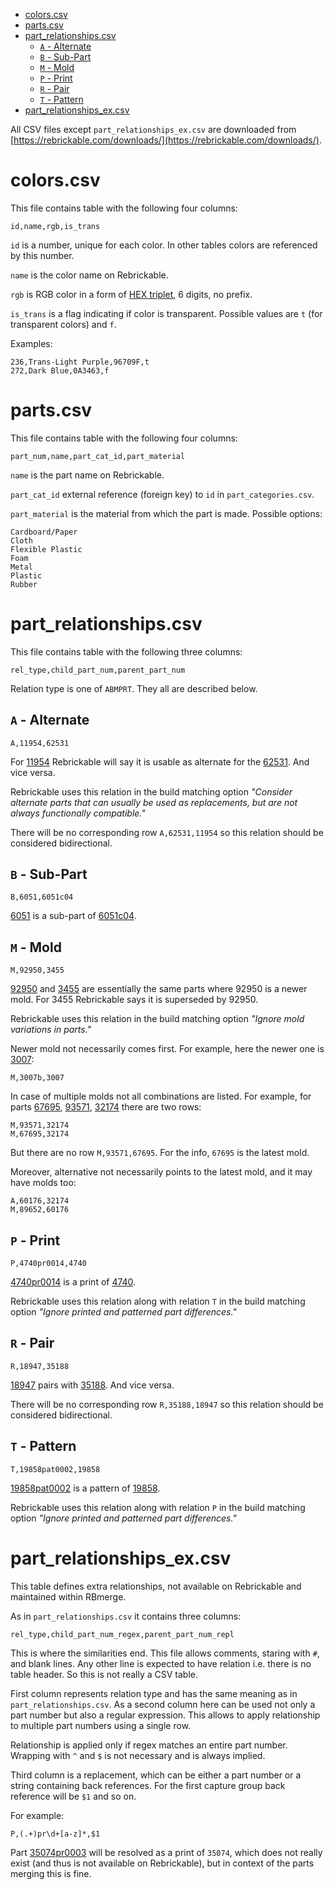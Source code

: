 
- [colors.csv](#colorscsv)
- [parts.csv](#partscsv)
- [part_relationships.csv](#part_relationshipscsv)
  - [`A` - Alternate](#a---alternate)
  - [`B` - Sub-Part](#b---sub-part)
  - [`M` - Mold](#m---mold)
  - [`P` - Print](#p---print)
  - [`R` - Pair](#r---pair)
  - [`T` - Pattern](#t---pattern)
- [part_relationships_ex.csv](#part_relationships_excsv)

All CSV files except `part_relationships_ex.csv` are downloaded from [https://rebrickable.com/downloads/](https://rebrickable.com/downloads/).

# colors.csv

This file contains table with the following four columns:

```
id,name,rgb,is_trans
```

`id` is a number, unique for each color. In other tables colors are referenced by this number.

`name` is the color name on Rebrickable.

`rgb` is RGB color in a form of [HEX triplet](https://en.wikipedia.org/wiki/Web_colors#Hex_triplet), 6 digits, no prefix.

`is_trans` is a flag indicating if color is transparent. Possible values are `t` (for transparent colors) and `f`.

Examples:

```
236,Trans-Light Purple,96709F,t
272,Dark Blue,0A3463,f
```

# parts.csv

This file contains table with the following four columns:

```
part_num,name,part_cat_id,part_material
```

`name` is the part name on Rebrickable.

`part_cat_id` external reference (foreign key) to `id` in `part_categories.csv`.

`part_material` is the material from which the part is made. Possible options:

```
Cardboard/Paper
Cloth
Flexible Plastic
Foam
Metal
Plastic
Rubber
```

# part_relationships.csv

This file contains table with the following three columns:

```
rel_type,child_part_num,parent_part_num
```

Relation type is one of `ABMPRT`. They all are described below.

## `A` - Alternate

```
A,11954,62531
```

For [11954](https://rebrickable.com/parts/11954/) Rebrickable will say it is usable as alternate for the [62531](https://rebrickable.com/parts/62531/). And vice versa.

Rebrickable uses this relation in the build matching option _"Consider alternate parts that can usually be used as replacements, but are not always functionally compatible."_

There will be no corresponding row `A,62531,11954` so this relation should be considered bidirectional.

## `B` - Sub-Part

```
B,6051,6051c04
```

[6051](https://rebrickable.com/parts/6051/) is a sub-part of [6051c04](https://rebrickable.com/parts/6051c04/).

## `M` - Mold

```
M,92950,3455
```

[92950](https://rebrickable.com/parts/92950/) and [3455](https://rebrickable.com/parts/3455/) are essentially the same parts where 92950 is a newer mold. For 3455 Rebrickable says it is superseded by 92950.

Rebrickable uses this relation in the build matching option _"Ignore mold variations in parts."_

Newer mold not necessarily comes first. For example, here the newer one is [3007](https://rebrickable.com/parts/3007/):

```
M,3007b,3007
```

In case of multiple molds not all combinations are listed. For example, for parts [67695](https://rebrickable.com/parts/67695/), [93571](https://rebrickable.com/parts/93571/), [32174](https://rebrickable.com/parts/32174/) there are two rows:

```
M,93571,32174
M,67695,32174
```

But there are no row `M,93571,67695`. For the info, `67695` is the latest mold.

Moreover, alternative not necessarily points to the latest mold, and it may have molds too:

```
A,60176,32174
M,89652,60176
```

## `P` - Print

```
P,4740pr0014,4740
```

[4740pr0014](https://rebrickable.com/parts/4740pr0014/) is a print of [4740](https://rebrickable.com/parts/4740/).

Rebrickable uses this relation along with relation `T` in the build matching option _"Ignore printed and patterned part differences."_

## `R` - Pair

```
R,18947,35188
```

[18947](https://rebrickable.com/parts/18947/) pairs with [35188](https://rebrickable.com/parts/35188/). And vice versa.

There will be no corresponding row `R,35188,18947` so this relation should be considered bidirectional.

## `T` - Pattern

```
T,19858pat0002,19858
```

[19858pat0002](https://rebrickable.com/parts/19858pat0002/) is a pattern of [19858](https://rebrickable.com/parts/19858/).

Rebrickable uses this relation along with relation `P` in the build matching option _"Ignore printed and patterned part differences."_

# part_relationships_ex.csv

This table defines extra relationships, not available on Rebrickable and maintained within RBmerge.

As in `part_relationships.csv` it contains three columns:

```
rel_type,child_part_num_regex,parent_part_num_repl
```

This is where the similarities end. This file allows comments, staring with `#`, and blank lines. Any other line is expected to have relation i.e. there is no table header. So this is not really a CSV table.

First column represents relation type and has the same meaning as in `part_relationships.csv`. As a second column here can be used not only a part number but also a regular expression. This allows to apply relationship to multiple part numbers using a single row.

Relationship is applied only if regex matches an entire part number. Wrapping with `^` and `$` is not necessary and is always implied.

Third column is a replacement, which can be either a part number or a string containing back references. For the first capture group back reference will be `$1` and so on.

For example:

```
P,(.+)pr\d+[a-z]*,$1
```

Part [35074pr0003](https://rebrickable.com/parts/35074pr0003/) will be resolved as a print of `35074`, which does not really exist (and thus is not available on Rebrickable), but in context of the parts merging this is fine.
